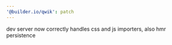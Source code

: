 ```yaml
---
'@builder.io/qwik': patch
---
```


dev server now correctly handles css and js importers, also hmr persistence
